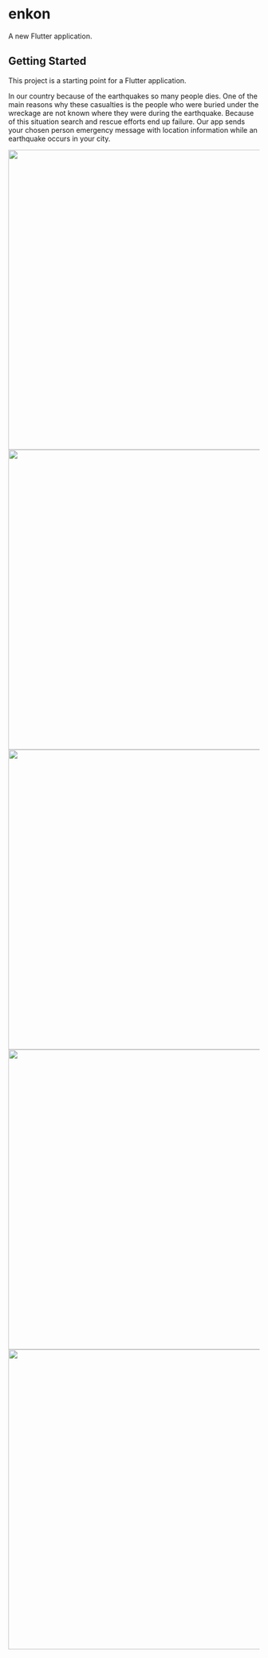 # enkon

A new Flutter application.

## Getting Started

This project is a starting point for a Flutter application.

In our country because of the earthquakes so many people dies. One of the main reasons why these casualties is the people who were buried under the wreckage are not known where they were during the earthquake. Because of this situation search and rescue efforts end up failure. Our app sends your chosen person emergency message with location information while an earthquake occurs in your city.


<img src="https://user-images.githubusercontent.com/30291617/107162300-2d007800-69b3-11eb-92c2-0d67a6567161.png" widht="50" height="600">     <img src="https://user-images.githubusercontent.com/30291617/107162303-2e31a500-69b3-11eb-8394-81c59af2ee45.png" widht="50" height="600">     <img src="https://user-images.githubusercontent.com/30291617/107162304-2eca3b80-69b3-11eb-9f8d-957c2891d012.png" widht="50" height="600">     <img src="https://user-images.githubusercontent.com/30291617/107162307-2ffb6880-69b3-11eb-9cb7-1ff7da6e2484.png" widht="50" height="600">     <img src="https://user-images.githubusercontent.com/30291617/107162308-3093ff00-69b3-11eb-9569-26d2d50282d9.png" widht="50" height="600">
